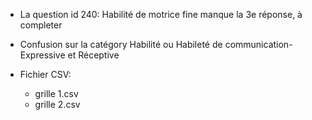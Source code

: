- La question id 240: Habilité de motrice fine manque la 3e réponse, à completer
- Confusion sur la catégory Habilité ou Habileté de communication-Expressive et Réceptive

- Fichier CSV:
    - grille 1.csv
    - grille 2.csv
